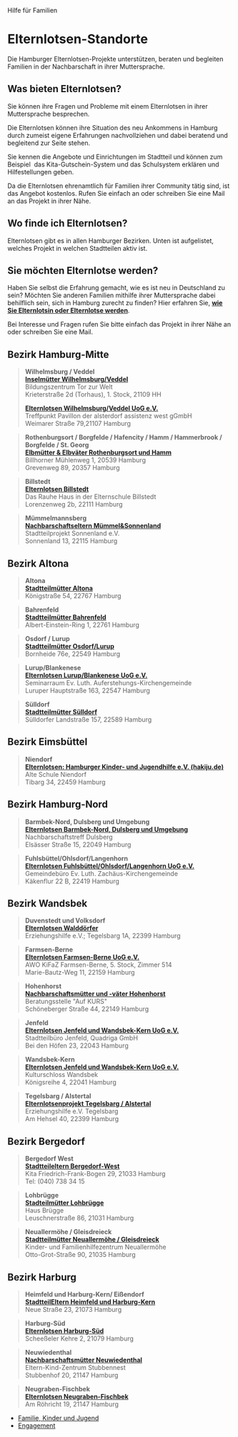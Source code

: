 


Hilfe für Familien

Elternlotsen-Standorte
======================

Die Hamburger Elternlotsen-Projekte unterstützen, beraten und begleiten Familien in der Nachbarschaft in ihrer Muttersprache.

Was bieten Elternlotsen?
------------------------

Sie können ihre Fragen und Probleme mit einem Elternlotsen in ihrer Muttersprache besprechen.

Die Elternlotsen können ihre Situation des neu Ankommens in Hamburg durch zumeist eigene Erfahrungen nachvollziehen und dabei beratend und begleitend zur Seite stehen.

Sie kennen die Angebote und Einrichtungen im Stadtteil und können zum Beispiel  das Kita-Gutschein-System und das Schulsystem erklären und Hilfestellungen geben.

Da die Elternlotsen ehrenamtlich für Familien ihrer Community tätig sind, ist das Angebot kostenlos. Rufen Sie einfach an oder schreiben Sie eine Mail an das Projekt in ihrer Nähe.

Wo finde ich Elternlotsen?
--------------------------

Elternlotsen gibt es in allen Hamburger Bezirken. Unten ist aufgelistet, welches Projekt in welchen Stadtteilen aktiv ist.

Sie möchten Elternlotse werden?
-------------------------------

Haben Sie selbst die Erfahrung gemacht, wie es ist neu in Deutschland zu sein? Möchten Sie anderen Familien mithilfe ihrer Muttersprache dabei behilflich sein, sich in Hamburg zurecht zu finden? Hier erfahren Sie, **[wie Sie Elternlotsin oder Elternlotse werden](/politik-und-verwaltung/behoerden/sozialbehoerde/themen/familie/jugendhilfe/elternlotsen/elternlotse-werden-37806)**.

Bei Interesse und Fragen rufen Sie bitte einfach das Projekt in ihrer Nähe an oder schreiben Sie eine Mail.

Bezirk Hamburg-Mitte
--------------------

> **Wilhelmsburg / Veddel  
> [Inselmütter Wilhelmsburg/Veddel](http://www.bi-elbinseln.de/familienberatung/inselmuetter)**  
> Bildungszentrum Tor zur Welt  
> Krieterstraße 2d (Torhaus), 1. Stock, 21109 HH
>
> **[Elternlotsen Wilhelmsburg/Veddel UoG e.V.](https://www.uog-ev.de/projekte/)**  
> Treffpunkt Pavillon der alsterdorf assistenz west gGmbH  
> Weimarer Straße 79,21107 Hamburg

> **Rothenburgsort / Borgfelde / Hafencity / Hamm / Hammerbrook / Borgfelde / St. Georg  
> [Elbmütter & Elbväter Rothenburgsort und Hamm](http://www.elbmuetter-elbvaeter.de)**  
> Billhorner Mühlenweg 1, 20539 Hamburg  
> Grevenweg 89, 20357 Hamburg

> **Billstedt**  
> **[Elternlotsen Billstedt](https://www.heimspiel.org/fileadmin/user_upload/PDF/Flyer_der_Elternlotsen_Billstedt.pdf)**  
> Das Rauhe Haus in der Elternschule Billstedt  
> Lorenzenweg 2b, 22111 Hamburg

> **Mümmelmannsberg  
> [Nachbarschaftseltern Mümmel&Sonnenland](https://www.sonnenland-hamburg.de/2021/07/01/elternlotsinnenprojekt-sonnenland-muemmelmannsberg/)**  
> Stadtteilprojekt Sonnenland e.V.  
> Sonnenland 13, 22115 Hamburg

Bezirk Altona
-------------

> **Altona**  
> **[Stadtteilmütter Altona](https://www.diakonie-hamburg.de/de/adressen/stadtteilmuetter-plus/)**  
> Königstraße 54, 22767 Hamburg

> **Bahrenfeld  
> [Stadtteilmütter Bahrenfeld](https://www.diakonie-hamburg.de/de/adressen/stadtteilmuetter-plus/)**  
> Albert-Einstein-Ring 1, 22761 Hamburg

> **Osdorf / Lurup**  
> **[Stadtteilmütter Osdorf/Lurup](https://www.diakonie-hamburg.de/de/adressen/stadtteilmuetter-plus/)**  
> Bornheide 76e, 22549 Hamburg

> **Lurup/Blankenese  
> [Elternlotsen Lurup/Blankenese UoG e.V.](https://www.uog-ev.de/projekte/)**  
> Seminarraum Ev. Luth. Auferstehungs-Kirchengemeinde  
> Luruper Hauptstraße 163, 22547 Hamburg

> **Sülldorf  
> [Stadtteilmütter Sülldorf](https://www.diakonie-hamburg.de/de/adressen/stadtteilmuetter-plus/)**  
> Sülldorfer Landstraße 157, 22589 Hamburg

Bezirk Eimsbüttel
-----------------

> **Niendorf**  
> **[Elternlotsen: Hamburger Kinder- und Jugendhilfe e.V. (hakiju.de)](https://www.hakiju.de/jugendhilfezentrum/bezirk-eimsbuettel/einrichtung/elternlotsen.html)**  
> Alte Schule Niendorf  
> Tibarg 34, 22459 Hamburg

Bezirk Hamburg-Nord
-------------------

> **Barmbek-Nord, Dulsberg und Umgebung**  
> **[Elternlotsen Barmbek-Nord, Dulsberg und Umgebung](https://www.uog-ev.de/projekte/)**  
> Nachbarschaftstreff Dulsberg  
> Elsässer Straße 15, 22049 Hamburg

> **Fuhlsbüttel/Ohlsdorf/Langenhorn  
> [Elternlotsen Fuhlsbüttel/Ohlsdorf/Langenhorn UoG e.V.](https://www.uog-ev.de/projekte/)**  
> Gemeindebüro Ev. Luth. Zachäus-Kirchengemeinde  
> Käkenflur 22 B, 22419 Hamburg

Bezirk Wandsbek
---------------

> **Duvenstedt und Volksdorf  
> [Elternlotsen Walddörfer](https://erziehungshilfe-hamburg.de/themen/)**  
> Erziehungshilfe e.V.; Tegelsbarg 1A, 22399 Hamburg

> **Farmsen-Berne**  
> **[Elternlotsen Farmsen-Berne UoG e.V.](https://www.uog-ev.de/elternlotsen/)**  
> AWO KiFaZ Farmsen-Berne, 5. Stock, Zimmer 514  
> Marie-Bautz-Weg 11, 22159 Hamburg

> **Hohenhorst**  
> **[Nachbarschaftsmütter und -väter Hohenhorst](https://gfh.gmbh/nachbarschaftsmuetter-und-vaeter-hohenhorst/)**  
> Beratungsstelle "Auf KURS"  
> Schöneberger Straße 44, 22149 Hamburg

> **Jenfeld  
> [Elternlotsen Jenfeld und Wandsbek-Kern UoG e.V.](https://www.uog-ev.de/projekte/)**  
> Stadtteilbüro Jenfeld, Quadriga GmbH  
> Bei den Höfen 23, 22043 Hamburg

> **Wandsbek-Kern  
> [Elternlotsen Jenfeld und Wandsbek-Kern UoG e.V.](https://www.uog-ev.de/projekte/)**  
> Kulturschloss Wandsbek  
> Königsreihe 4, 22041 Hamburg

> **Tegelsbarg / Alstertal**  
> **[Elternlotsenprojekt Tegelsbarg / Alstertal](https://erziehungshilfe-hamburg.de/elternlotsen-alstertal/)**  
> Erziehungshilfe e.V. Tegelsbarg  
> Am Hehsel 40, 22399 Hamburg

Bezirk Bergedorf
----------------

> **Bergedorf West  
> [Stadtteileltern Bergedorf-West](https://www.elbkinder-kitas.de/de/kita_finder/kita/213)**  
> Kita Friedrich-Frank-Bogen 29, 21033 Hamburg  
> Tel: (040) 738 34 15

> **Lohbrügge**  
> **[Stadteilmütter Lohbrügge](http://www.sprungbrett-ev-hamburg.de/index.php?article_id=90)**  
> Haus Brügge  
> Leuschnerstraße 86, 21031 Hamburg

> **Neuallermöhe / Gleisdreieck**  
> **[Stadtteilmütter Neuallermöhe / Gleisdreieck](http://www.sprungbrett-ev-hamburg.de/index.php?article_id=91)**  
> Kinder- und Familienhilfezentrum Neuallermöhe  
> Otto-Grot-Straße 90, 21035 Hamburg

Bezirk Harburg
--------------

> **Heimfeld und Harburg-Kern/ Eißendorf**  
> [**StadtteilEltern Heimfeld und Harburg-Kern**](https://www.kami-ev.de/stadtteileltern/)  
> Neue Straße 23, 21073 Hamburg

> **Harburg-Süd**  
> [**Elternlotsen Harburg-Süd**](https://www.drk-harburg.hamburg/nachbarschaftsmuetter-und-elternlotsen)  
> Scheeßeler Kehre 2, 21079 Hamburg

> **Neuwiedenthal  
> [Nachbarschaftsmütter Neuwiedenthal](https://www.drk-harburg.hamburg/nachbarschaftsmuetter-und-elternlotsen)**  
> Eltern-Kind-Zentrum Stubbennest  
> Stubbenhof 20, 21147 Hamburg

> **Neugraben-Fischbek**  
> [**Elternlotsen Neugraben-Fischbek**](https://www.drk-harburg.hamburg/nachbarschaftsmuetter-und-elternlotsen)  
> Am Röhricht 19, 21147 Hamburg

* [Familie, Kinder und Jugend](/625042!search?state=H4sIAAAAAAAA_zXMsQrCQBBF0X959RariInTKtYp0onFoBMNrLs4M1tIyL8nCCkPF-6EJ7tctXxAuaYU_u7LpoEf4gaasD82TQTdcDjFFvc54D26daIdvwS0iwHfKvoDAQFW1LdHNbms03PJ5spjXsPAyWReAIQwD959AAAA&ignoreFacets=false)
* [Engagement](/625042!search?state=H4sIAAAAAAAA_zXMsQrCQBBF0X959RabIEamVaxT2AWLQScaWHdxZraQkH83BFIeLtwZT3a5avmAck0pbL6VXSM_xA00oz12XQQNOJxii_sS8J7cetGeXwJqYsC3iv5AQIAV9f1RTS7r9FyyufKU1zByMln-Hj-6IX0AAAA%3D&ignoreFacets=false)

